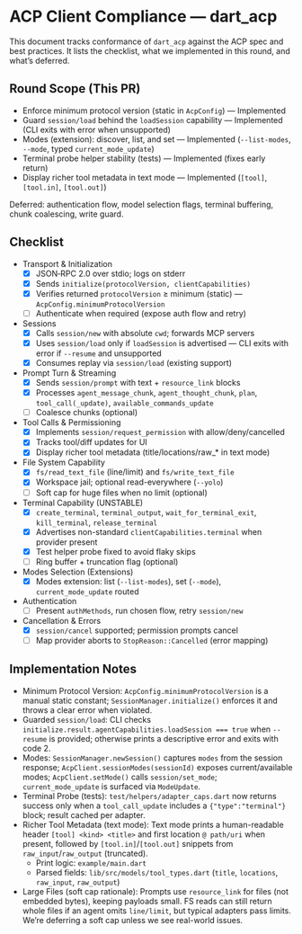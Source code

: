 # ACP Client Compliance — dart_acp

This document tracks conformance of `dart_acp` against the ACP spec and best practices. It lists the checklist, what we implemented in this round, and what’s deferred.

## Round Scope (This PR)

- Enforce minimum protocol version (static in `AcpConfig`) — Implemented
- Guard `session/load` behind the `loadSession` capability — Implemented (CLI exits with error when unsupported)
- Modes (extension): discover, list, and set — Implemented (`--list-modes`, `--mode`, typed `current_mode_update`)
- Terminal probe helper stability (tests) — Implemented (fixes early return)
- Display richer tool metadata in text mode — Implemented (`[tool]`, `[tool.in]`, `[tool.out]`)

Deferred: authentication flow, model selection flags, terminal buffering, chunk coalescing, write guard.

## Checklist

- Transport & Initialization
  - [x] JSON‑RPC 2.0 over stdio; logs on stderr
  - [x] Sends `initialize(protocolVersion, clientCapabilities)`
  - [x] Verifies returned `protocolVersion` ≥ minimum (static) — `AcpConfig.minimumProtocolVersion`
  - [ ] Authenticate when required (expose auth flow and retry)

- Sessions
  - [x] Calls `session/new` with absolute `cwd`; forwards MCP servers
  - [x] Uses `session/load` only if `loadSession` is advertised — CLI exits with error if `--resume` and unsupported
  - [x] Consumes replay via `session/load` (existing support)

- Prompt Turn & Streaming
  - [x] Sends `session/prompt` with text + `resource_link` blocks
  - [x] Processes `agent_message_chunk`, `agent_thought_chunk`, `plan`, `tool_call(_update)`, `available_commands_update`
  - [ ] Coalesce chunks (optional)

- Tool Calls & Permissioning
  - [x] Implements `session/request_permission` with allow/deny/cancelled
  - [x] Tracks tool/diff updates for UI
  - [x] Display richer tool metadata (title/locations/raw_* in text mode)

- File System Capability
  - [x] `fs/read_text_file` (line/limit) and `fs/write_text_file`
  - [x] Workspace jail; optional read-everywhere (`--yolo`)
  - [ ] Soft cap for huge files when no limit (optional)

- Terminal Capability (UNSTABLE)
  - [x] `create_terminal`, `terminal_output`, `wait_for_terminal_exit`, `kill_terminal`, `release_terminal`
  - [x] Advertises non-standard `clientCapabilities.terminal` when provider present
  - [x] Test helper probe fixed to avoid flaky skips
  - [ ] Ring buffer + truncation flag (optional)

- Modes Selection (Extensions)
  - [x] Modes extension: list (`--list-modes`), set (`--mode`), `current_mode_update` routed

- Authentication
  - [ ] Present `authMethods`, run chosen flow, retry `session/new`

- Cancellation & Errors
  - [x] `session/cancel` supported; permission prompts cancel
  - [ ] Map provider aborts to `StopReason::Cancelled` (error mapping)

## Implementation Notes

- Minimum Protocol Version: `AcpConfig.minimumProtocolVersion` is a manual static constant; `SessionManager.initialize()` enforces it and throws a clear error when violated.
- Guarded `session/load`: CLI checks `initialize.result.agentCapabilities.loadSession === true` when `--resume` is provided; otherwise prints a descriptive error and exits with code 2.
- Modes: `SessionManager.newSession()` captures `modes` from the session response; `AcpClient.sessionModes(sessionId)` exposes current/available modes; `AcpClient.setMode()` calls `session/set_mode`; `current_mode_update` is surfaced via `ModeUpdate`.
- Terminal Probe (tests): `test/helpers/adapter_caps.dart` now returns success only when a `tool_call_update` includes a `{"type":"terminal"}` block; result cached per adapter.
 - Richer Tool Metadata (text mode): Text mode prints a human-readable header `[tool] <kind> <title>` and first location `@ path/uri` when present, followed by `[tool.in]`/`[tool.out]` snippets from `raw_input`/`raw_output` (truncated).
   - Print logic: `example/main.dart`
   - Parsed fields: `lib/src/models/tool_types.dart` (`title`, `locations`, `raw_input`, `raw_output`)
 - Large Files (soft cap rationale): Prompts use `resource_link` for files (not embedded bytes), keeping payloads small. FS reads can still return whole files if an agent omits `line/limit`, but typical adapters pass limits. We’re deferring a soft cap unless we see real-world issues.
